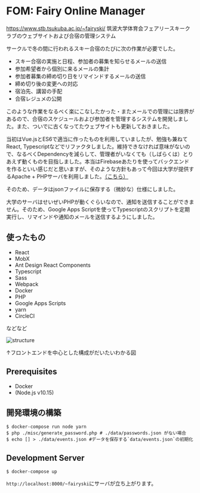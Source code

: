 # FOM: Fairy Online Manager

https://www.stb.tsukuba.ac.jp/~fairyski/
筑波大学体育会フェアリースキークラブのウェブサイトおよび合宿の管理システム

サークルで冬の間に行われるスキー合宿のたびに次の作業が必要でした。
- スキー合宿の実施と日程、参加者の募集を知らせるメールの送信
- 参加希望者から個別に来るメールの集計
- 参加者募集の締め切り日をリマインドするメールの送信
- 締め切り後の変更への対応
- 宿泊先、講習の手配
- 合宿レジュメの公開

このような作業をなるべく楽にこなしたかった・またメールでの管理には限界があるので、合宿のスケジュールおよび参加者を管理するシステムを開発しました。また、ついでに古くなってたウェブサイトも更新しておきました。

当初はVue.jsとES6で適当に作ったものを利用していましたが、勉強も兼ねてReact, Typescriptなどでリファクタしました。維持できなければ意味がないので、なるべくDependencyを減らして、管理者がいなくても（しばらくは）とりあえず動くものを目指しました。本当はFirebaseあたりを使ってバックエンドを作るといい感じだと思いますが、そのような方針もあって今回は大学が提供するApache + PHPサーバを利用しました。[（こちら）](http://www.stb.tsukuba.ac.jp/)

そのため、データはjsonファイルに保存する（微妙な）仕様にしました。

大学のサーバはせいぜいPHPが動くぐらいなので、通知を送信することができません。そのため、Google Apps Scriptを使ってTypescriptのスクリプトを定期実行し、リマインドや通知のメールを送信するようにしました。

## 使ったもの

- React
- MobX
- Ant Design React Components
- Typescript
- Sass
- Webpack
- Docker
- PHP
- Google Apps Scripts
- yarn
- CircleCI

などなど

![structure](https://user-images.githubusercontent.com/29304238/52542714-07513000-2de6-11e9-8ddc-39ae0825a9f1.png)

↑フロントエンドを中心とした構成がだいたいわかる図

## Prerequisites
- Docker
- (Node.js v10.15)

## 開発環境の構築
```
$ docker-compose run node yarn
$ php ./misc/generate_password.php # ./data/passwords.json がない場合
$ echo [] > ./data/events.json #データを保存する`data/events.json`の初期化
```


## Development Server
```
$ docker-compose up
```
`http://localhost:8000/~fairyski`にサーバが立ち上がります。


